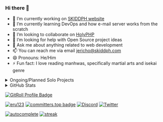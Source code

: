 <h3>Hi there 👋</h3>

- 🔭 I’m currently working on [SKIDDPH website](https://skiddph.com)
- 🌱 I’m currently learning DevOps and how e-mail server works from the scratch
- 👯 I’m looking to collaborate on [HolyPHP](https://github.com/eru123/holyphp)
- 🤔 I’m looking for help with Open Source project ideas
- 💬 Ask me about anything related to web development
- 📫 You can reach me via email [jericho@skiddph.com](mailto:Jericho<jericho@skiddph.com>)
- 😄 Pronouns: He/Him
- ⚡ Fun fact: I love reading manhwas, specifically martial arts and isekai genre

<details>
 <summary>Ongoing/Planned Solo Projects</summary>

 - [CoX](https://github.com/eru123/cox) (`Private`) - A simple and lightweight docker-based enterprise webhosting control panel. Here is the core features:
   - **Access Control List (ACL) based authentication system** - A security control system that regulates and validates user action, this can give users a direct control over specific only resource in the system (e.g. Manage user, Create Database, etc.)
   - **Subcription Model** - If registration enabled or you created a user with no system control, users can buy or redeem a subcription for a specific or a bundled service/products and manage them without system administrative control.
   - **White Labeling System** - A system that allows the products and services to be resell using a Reseller's API or CoX Reseller's Dedicated Website. 
   - **Voucher System** - A system where specific users can create promotional subscription voucher or resell a voucher with Reseller's API.
   - **Analytics and System Monitoring** - If you have a VPS you may have to pay for a monitoring service like Elastic, with CoX we have an integrated monitoring tools to monitor the traffic that comes to your webhosts/clients with the help of *PHP Data Metrics (PhpDM)* A seperate application for collecting specific data metrics (e.g. System Resource, Apache, Nginx, etc.).
   - **Database Management** - A built-in MySQL Database Account Management System controlled by ACL and subscriptions, these product will automatically handles expired subscriptions and reactivated the account/database when re-subscribe. This product will connects to the Managed MySQL servers across different regions.
   - **Hosting Panel** - A built-in webhosting panel for managing FTP accounts and hosting configuration. This product will connects to the CoX-Webhost servers across different regions.
   - **SMTP/Email Service System** - Create a dedicated SMTP or Email Accounts using specific vendors (e.g. AWS SES, AWS WorkMail, Managed SMTP Server).
   - **Email Marketing System** - A mail templating system for sending bulk marketing emails.
 - [CoX Webhost](https://github.com/eru123/cox-webhost) (`Private`) - A docker based FTP and Webhost management. Below are the following features:
   - Deployable Across different regions and;
   - Manage the system through APIs for CoX Panel
   - s/FTP, vHosts, and Proxy Management
   - Automatic Log Analyzer for detecting and reporting malicous request to DNS Providers and Firewall (e.g. ip tables, fail2ban, cloudflare WAF, email, etc.)
   - Integrated PhpMyAdmin/Adminer through proxy path
   - Support for Multiple Major PHP Versions
   - ini files editor
 - [PhpDM](https://github.com/eru123/phpdm) - A docker based data metrics collector/producer with built-in integration for specific web development applications:
   - Log Collector for Nginx Proxy/Standard logging
   - Log Collector for Apache2
   - MySQL Integration and MySQL metrics
   - System Resource metrics (e.g. Memory, CPU, Disk, Network in/out, Up time)
   - Docker containers metrics (e.g Log, System Resource)
   - CoX Panel Dashboard Analytics Compatible
   - Can be used as an alternative data producer for Grafana or Kibana when using MySQL as data source. 

</details>

<details>
<summary>GitHub Stats</summary>

[![profile-summary](https://github-profile-summary-cards.vercel.app/api/cards/profile-details?username=eru123&theme=github_dark&card_width=500px)](https://github.com/eru123)

[![profile-summary](https://github-readme-stats.vercel.app/api/top-langs/?username=eru123&layout=compact&langs_count=10&hide_border=true&theme=github_dark)](https://github.com/eru123)

[![profile-summary](https://github-profile-trophy.vercel.app/?username=eru123&theme=nord&row=2&column=4&no-frame=true)](https://github.com/eru123)

[![profile-summary](https://github-readme-stats.vercel.app/api?username=eru123&show_icons=true&hide_border=true&theme=github_dark&include_all_commits=true&custom_title=Github%20Stats&rank_icon=default&card_width=500px)](https://github.com/eru123)

[![profile-summary](https://github-readme-streak-stats.herokuapp.com/?user=eru123&theme=github_dark&date_format=M[,%20Y]&hide_border=true&fire=tomato)](https://github.com/eru123)

[![profile-summary](https://codeium.com/profile/jericho/card.png)](https://codeium.com/profile/jericho)
</details>

<a href="https://gitroll.io/profile/uxE5zHNonc7OQfTpwgFgfaClgBs42" target="_blank"><img src="https://gitroll.io/api/badges/profiles/v1/uxE5zHNonc7OQfTpwgFgfaClgBs42" alt="GitRoll Profile Badge"/></a>

[![eru123](https://komarev.com/ghpvc/?username=eru123&color=blue)](https://github.com/eru123)
[![committers.top badge](https://user-badge.committers.top/philippines/eru123.svg)](https://user-badge.committers.top/philippines/eru123)
[![Discord](https://img.shields.io/discord/823693851696037899.svg?label=&logo=discord&logoColor=ffffff&color=7389D8&labelColor=6A7EC2)](https://discord.gg/ugSanJu5BJ)
[![Twitter](https://img.shields.io/twitter/follow/jericho_dev?label=Twitter&style=social)](https://twitter.com/jericho_dev)

[![autocomplete](https://codeium.com/badges/user/jericho/autocomplete)](https://codeium.com/profile/jericho)
[![streak](https://codeium.com/badges/v2/user/jericho/streak)](https://codeium.com/profile/jericho)

